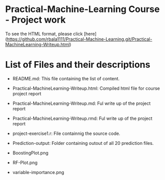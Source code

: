 Practical-Machine-Learning Course - Project work
================================================

To see the HTML format, please click [here] (https://github.com/rbala1111/Practical-Machine-Learning.git/Practical-MachineLearning-Writeup.html)

# List of Files and their descriptions

* README.md:  This file containing the list of content. 

* Practical-MachineLearning-Writeup.html: Compiled html file for course project report
* Practical-MachineLearning-Writeup.md:  Ful write up of the project report
* Practical-MachineLearning-Writeup.rmd:  Ful write up of the project report
* project-exercise1.r:  File containnig the source code. 
* Prediction-output: Folder containing outout of all 20 prediction files. 

* BoostingPlot.png
* RF-Plot.png
* variable-importance.png 
